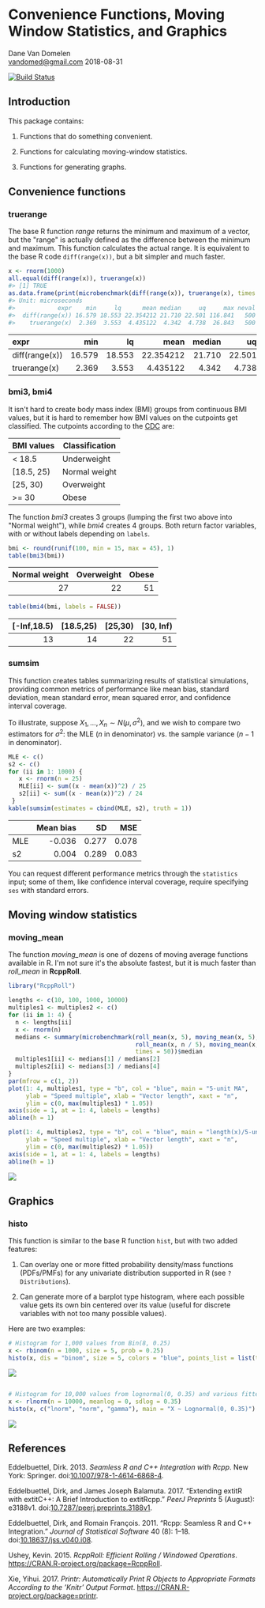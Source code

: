 Convenience Functions, Moving Window Statistics, and Graphics
================
Dane Van Domelen <br> <vandomed@gmail.com>
2018-08-31

<!-- README.md is generated from README.Rmd. Please edit that file -->
[![Build Status](https://travis-ci.org/vandomed/dvmisc.svg?branch=master)](https://travis-ci.org/vandomed/dvmisc)

Introduction
------------

This package contains:

1.  Functions that do something convenient.

2.  Functions for calculating moving-window statistics.

3.  Functions for generating graphs.

Convenience functions
---------------------

### truerange

The base R function *range* returns the minimum and maximum of a vector, but the "range" is actually defined as the difference between the minimum and maximum. This function calculates the actual range. It is equivalent to the base R code `diff(range(x))`, but a bit simpler and much faster.

``` r
x <- rnorm(1000)
all.equal(diff(range(x)), truerange(x))
#> [1] TRUE
as.data.frame(print(microbenchmark(diff(range(x)), truerange(x), times = 500)))
#> Unit: microseconds
#>            expr    min     lq      mean median     uq     max neval
#>  diff(range(x)) 16.579 18.553 22.354212 21.710 22.501 116.841   500
#>    truerange(x)  2.369  3.553  4.435122  4.342  4.738  26.843   500
```

| expr           |     min|      lq|       mean|  median|      uq|      max|  neval|
|:---------------|-------:|-------:|----------:|-------:|-------:|--------:|------:|
| diff(range(x)) |  16.579|  18.553|  22.354212|  21.710|  22.501|  116.841|    500|
| truerange(x)   |   2.369|   3.553|   4.435122|   4.342|   4.738|   26.843|    500|

### bmi3, bmi4

It isn't hard to create body mass index (BMI) groups from continuous BMI values, but it is hard to remember how BMI values on the cutpoints get classified. The cutpoints according to the [CDC](https://www.cdc.gov/healthyweight/assessing/bmi/adult_bmi/index.html) are:

| BMI values  | Classification |
|-------------|----------------|
| &lt; 18.5   | Underweight    |
| \[18.5, 25) | Normal weight  |
| \[25, 30)   | Overweight     |
| &gt;= 30    | Obese          |

The function *bmi3* creates 3 groups (lumping the first two above into "Normal weight"), while *bmi4* creates 4 groups. Both return factor variables, with or without labels depending on `labels`.

``` r
bmi <- round(runif(100, min = 15, max = 45), 1)
table(bmi3(bmi))
```

|  Normal weight|  Overweight|  Obese|
|--------------:|-----------:|------:|
|             27|          22|     51|

``` r
table(bmi4(bmi, labels = FALSE))
```

|  \[-Inf,18.5)|  \[18.5,25)|  \[25,30)|  \[30, Inf)|
|-------------:|-----------:|---------:|-----------:|
|            13|          14|        22|          51|

### sumsim

This function creates tables summarizing results of statistical simulations, providing common metrics of performance like mean bias, standard deviation, mean standard error, mean squared error, and confidence interval coverage.

To illustrate, suppose *X*<sub>1</sub>, ..., *X*<sub>*n*</sub> ∼ *N*(*μ*, *σ*<sup>2</sup>), and we wish to compare two estimators for *σ*<sup>2</sup>: the MLE (*n* in denominator) vs. the sample variance (*n* − 1 in denominator).

``` r
MLE <- c()
s2 <- c()
for (ii in 1: 1000) {
   x <- rnorm(n = 25)
   MLE[ii] <- sum((x - mean(x))^2) / 25
   s2[ii] <- sum((x - mean(x))^2) / 24
 }
kable(sumsim(estimates = cbind(MLE, s2), truth = 1))
```

|     |  Mean bias|     SD|    MSE|
|-----|----------:|------:|------:|
| MLE |     -0.036|  0.277|  0.078|
| s2  |      0.004|  0.289|  0.083|

You can request different performance metrics through the `statistics` input; some of them, like confidence interval coverage, require specifying `ses` with standard errors.

Moving window statistics
------------------------

### moving\_mean

The function *moving\_mean* is one of dozens of moving average functions available in R. I'm not sure it's the absolute fastest, but it is much faster than *roll\_mean* in **RcppRoll**.

``` r
library("RcppRoll")

lengths <- c(10, 100, 1000, 10000)
multiples1 <- multiples2 <- c()
for (ii in 1: 4) {
  n <- lengths[ii]
  x <- rnorm(n)
  medians <- summary(microbenchmark(roll_mean(x, 5), moving_mean(x, 5),
                                    roll_mean(x, n / 5), moving_mean(x, n / 5),
                                    times = 50))$median
  multiples1[ii] <- medians[1] / medians[2]
  multiples2[ii] <- medians[3] / medians[4]
}
par(mfrow = c(1, 2))
plot(1: 4, multiples1, type = "b", col = "blue", main = "5-unit MA", 
     ylab = "Speed multiple", xlab = "Vector length", xaxt = "n", 
     ylim = c(0, max(multiples1) * 1.05))
axis(side = 1, at = 1: 4, labels = lengths)
abline(h = 1)

plot(1: 4, multiples2, type = "b", col = "blue", main = "length(x)/5-unit MA", 
     ylab = "Speed multiple", xlab = "Vector length", xaxt = "n", 
     ylim = c(0, max(multiples2) * 1.05))
axis(side = 1, at = 1: 4, labels = lengths)
abline(h = 1)
```

![](README-unnamed-chunk-4-1.png)

Graphics
--------

### histo

This function is similar to the base R function `hist`, but with two added features:

1.  Can overlay one or more fitted probability density/mass functions (PDFs/PMFs) for any univariate distribution supported in R (see `?Distributions`).

2.  Can generate more of a barplot type histogram, where each possible value gets its own bin centered over its value (useful for discrete variables with not too many possible values).

Here are two examples:

``` r
# Histogram for 1,000 values from Bin(8, 0.25)
x <- rbinom(n = 1000, size = 5, prob = 0.25)
histo(x, dis = "binom", size = 5, colors = "blue", points_list = list(type = "b"))
```

![](README-unnamed-chunk-5-1.png)

``` r

# Histogram for 10,000 values from lognormal(0, 0.35) and various fitted PDFs.
x <- rlnorm(n = 10000, meanlog = 0, sdlog = 0.35)
histo(x, c("lnorm", "norm", "gamma"), main = "X ~ Lognormal(0, 0.35)")
```

![](README-unnamed-chunk-5-2.png)

References
----------

Eddelbuettel, Dirk. 2013. *Seamless R and C++ Integration with Rcpp*. New York: Springer. doi:[10.1007/978-1-4614-6868-4](https://doi.org/10.1007/978-1-4614-6868-4).

Eddelbuettel, Dirk, and James Joseph Balamuta. 2017. “Extending extitR with extitC++: A Brief Introduction to extitRcpp.” *PeerJ Preprints* 5 (August): e3188v1. doi:[10.7287/peerj.preprints.3188v1](https://doi.org/10.7287/peerj.preprints.3188v1).

Eddelbuettel, Dirk, and Romain François. 2011. “Rcpp: Seamless R and C++ Integration.” *Journal of Statistical Software* 40 (8): 1–18. doi:[10.18637/jss.v040.i08](https://doi.org/10.18637/jss.v040.i08).

Ushey, Kevin. 2015. *RcppRoll: Efficient Rolling / Windowed Operations*. <https://CRAN.R-project.org/package=RcppRoll>.

Xie, Yihui. 2017. *Printr: Automatically Print R Objects to Appropriate Formats According to the ’Knitr’ Output Format*. <https://CRAN.R-project.org/package=printr>.
